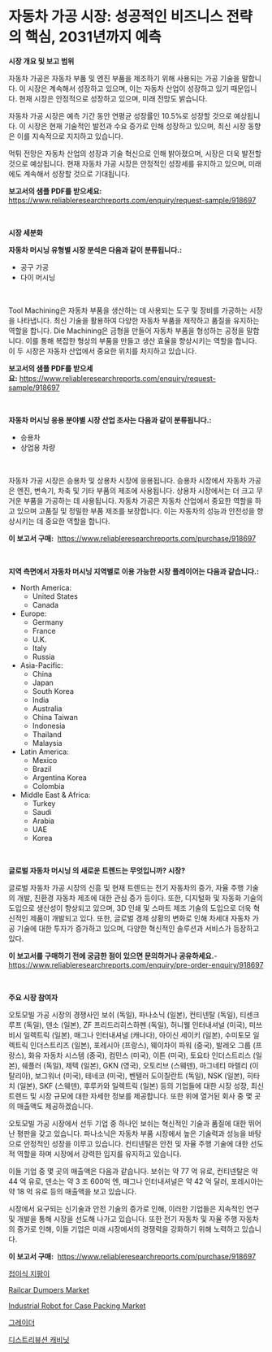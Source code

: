 <p><h1>자동차 가공 시장: 성공적인 비즈니스 전략의 핵심, 2031년까지 예측</h1></p><p><strong>시장 개요 및 보고 범위</strong></p>
<p><p>자동차 가공은 자동차 부품 및 엔진 부품을 제조하기 위해 사용되는 가공 기술을 말합니다. 이 시장은 계속해서 성장하고 있으며, 이는 자동차 산업이 성장하고 있기 때문입니다. 현재 시장은 안정적으로 성장하고 있으며, 미래 전망도 밝습니다. </p><p>자동차 가공 시장은 예측 기간 동안 연평균 성장률인 10.5%로 성장할 것으로 예상됩니다. 이 시장은 현재 기술적인 발전과 수요 증가로 인해 성장하고 있으며, 최신 시장 동향은 이를 지속적으로 지지하고 있습니다. </p><p>먹튀 전망은 자동차 산업의 성장과 기술 혁신으로 인해 밝아졌으며, 시장은 더욱 발전할 것으로 예상됩니다. 현재 자동차 가공 시장은 안정적인 성장세를 유지하고 있으며, 미래에도 계속해서 성장할 것으로 기대됩니다.</p></p>
<p><strong>보고서의 샘플 PDF를 받으세요:</strong> <a href="https://www.reliableresearchreports.com/enquiry/request-sample/918697">https://www.reliableresearchreports.com/enquiry/request-sample/918697</a></p>
<p>&nbsp;</p>
<p><strong>시장 세분화</strong></p>
<p><strong>자동차 머시닝 유형별 시장 분석은 다음과 같이 분류됩니다.:</strong></p>
<p><ul><li>공구 가공</li><li>다이 머시닝</li></ul></p>
<p>&nbsp;</p>
<p><p>Tool Machining은 자동차 부품을 생산하는 데 사용되는 도구 및 장비를 가공하는 시장을 나타냅니다. 최신 기술을 활용하여 다양한 자동차 부품을 제작하고 품질을 유지하는 역할을 합니다. Die Machining은 금형을 만들어 자동차 부품을 형성하는 공정을 말합니다. 이를 통해 복잡한 형상의 부품을 만들고 생산 효율을 향상시키는 역할을 합니다. 이 두 시장은 자동차 산업에서 중요한 위치를 차지하고 있습니다.</p></p>
<p><strong>보고서의 샘플 PDF를 받으세요:</strong>&nbsp;<a href="https://www.reliableresearchreports.com/enquiry/request-sample/918697">https://www.reliableresearchreports.com/enquiry/request-sample/918697</a></p>
<p>&nbsp;</p>
<p><strong> 자동차 머시닝 응용 분야별 시장 산업 조사는 다음과 같이 분류됩니다.:</strong></p>
<p><ul><li>승용차</li><li>상업용 차량</li></ul></p>
<p>&nbsp;</p>
<p><p>자동차 가공 시장은 승용차 및 상용차 시장에 응용됩니다. 승용차 시장에서 자동차 가공은 엔진, 변속기, 차축 및 기타 부품의 제조에 사용됩니다. 상용차 시장에서는 더 크고 무거운 부품을 가공하는 데 사용됩니다. 자동차 가공은 자동차 산업에서 중요한 역할을 하고 있으며 고품질 및 정밀한 부품 제조를 보장합니다. 이는 자동차의 성능과 안전성을 향상시키는 데 중요한 역할을 합니다.</p></p>
<p><strong>이 보고서 구매:</strong>&nbsp; <a href="https://www.reliableresearchreports.com/purchase/918697">https://www.reliableresearchreports.com/purchase/918697</a></p>
<p>&nbsp;</p>
<p><strong>지역 측면에서 자동차 머시닝 지역별로 이용 가능한 시장 플레이어는 다음과 같습니다.:</strong></p>
<p><ul>
    <li>
        North America:
        <ul>
            <li>United States</li>
            <li>Canada</li>
        </ul>
    </li>
    <li>
        Europe:
        <ul>
            <li>Germany</li>
            <li>France</li>
            <li>U.K.</li>
            <li>Italy</li>
            <li>Russia</li>
        </ul>
    </li>
    <li>
        Asia-Pacific:
        <ul>
            <li>China</li>
            <li>Japan</li>
            <li>South Korea</li>
            <li>India</li>
            <li>Australia</li>
            <li>China Taiwan</li>
            <li>Indonesia</li>
            <li>Thailand</li>
            <li>Malaysia</li>
        </ul>
    </li>
    <li>
        Latin America:
        <ul>
            <li>Mexico</li>
            <li>Brazil</li>
            <li>Argentina Korea</li>
            <li>Colombia</li>
        </ul>
    </li>
    <li>
        Middle East & Africa:
        <ul>
            <li>Turkey</li>
            <li>Saudi</li>
            <li>Arabia</li>
            <li>UAE</li>
            <li>Korea</li>
        </ul>
    </li>
    </ul></p>
<p>&nbsp;</p>
<p><strong>글로벌 자동차 머시닝 의 새로운 트렌드는 무엇입니까? 시장?</strong></p>
<p><p>글로벌 자동차 가공 시장의 신흥 및 현재 트렌드는 전기 자동차의 증가, 자율 주행 기술의 개발, 친환경 자동차 제조에 대한 관심 증가 등이다. 또한, 디지털화 및 자동화 기술의 도입으로 생산성이 향상되고 있으며, 3D 인쇄 및 스마트 제조 기술의 도입으로 더욱 혁신적인 제품이 개발되고 있다. 또한, 글로벌 경제 상황의 변화로 인해 차세대 자동차 가공 기술에 대한 투자가 증가하고 있으며, 다양한 혁신적인 솔루션과 서비스가 등장하고 있다.</p></p>
<p><strong>이 보고서를 구매하기 전에 궁금한 점이 있으면 문의하거나 공유하세요.</strong>- <a href="https://www.reliableresearchreports.com/enquiry/pre-order-enquiry/918697">https://www.reliableresearchreports.com/enquiry/pre-order-enquiry/918697</a></p>
<p>&nbsp;</p>
<p><strong>주요 시장 참여자</strong></p>
<p><p>오토모빌 가공 시장의 경쟁사인 보쉬 (독일), 파나소닉 (일본), 컨티넨탈 (독일), 티센크루프 (독일), 덴소 (일본), ZF 프리드리히스하펜 (독일), 허니웰 인터내셔널 (미국), 미쓰비시 일렉트릭 (일본), 매그나 인터내셔널 (캐나다), 아이신 세이키 (일본), 수미토모 일렉트릭 인더스트리즈 (일본), 포레시아 (프랑스), 웨이차이 파워 (중국), 발레오 그룹 (프랑스), 화유 자동차 시스템 (중국), 컴민스 (미국), 이튼 (미국), 토요타 인더스트리스 (일본), 쉐플러 (독일), 제텍 (일본), GKN (영국), 오토리브 (스웨덴), 마그네티 마렐리 (이탈리아), 보그워너 (미국), 테네코 (미국), 벤텔러 도이칠란트 (독일), NSK (일본), 히타치 (일본), SKF (스웨덴), 후루카와 일렉트릭 (일본) 등의 기업들에 대한 시장 성장, 최신 트렌드 및 시장 규모에 대한 자세한 정보를 제공합니다. 또한 위에 열거된 회사 중 몇 곳의 매출액도 제공하겠습니다.</p><p>오토모빌 가공 시장에서 선두 기업 중 하나인 보쉬는 혁신적인 기술과 품질에 대한 뛰어난 평판을 갖고 있습니다. 파나소닉은 자동차 부품 시장에서 높은 기술력과 성능을 바탕으로 안정적인 성장을 이루고 있습니다. 컨티넨탈은 안전 및 자율 주행 기술에 대한 선도적 역할을 하며 시장에서 강력한 입지를 유지하고 있습니다.</p><p>이들 기업 중 몇 곳의 매출액은 다음과 같습니다. 보쉬는 약 77 억 유로, 컨티넨탈은 약 44 억 유로, 덴소는 약 3 조 600억 엔, 매그나 인터내셔널은 약 42 억 달러, 포레시아는 약 18 억 유로 등의 매출액을 보고 있습니다.</p><p>시장에서 요구되는 신기술과 안전 기술의 증가로 인해, 이러한 기업들은 지속적인 연구 및 개발을 통해 시장을 선도해 나가고 있습니다. 또한 전기 자동차 및 자율 주행 자동차의 증가로 인해, 이들 기업은 미래 시장에서의 경쟁력을 강화하기 위해 노력하고 있습니다.</p></p>
<p><strong>이 보고서 구매:</strong>&nbsp;&nbsp;<a href="https://www.reliableresearchreports.com/purchase/918697">https://www.reliableresearchreports.com/purchase/918697</a></p>
<p><p><a href="https://github.com/lkwggful07722/Market-Research-Report-List-1/blob/main/6858088183891.md">접이식 지팡이</a></p><p><a href="https://github.com/myacatherineblakecaczo9vcsw/Market-Research-Report-List-1/blob/main/railcar-dumpers-market.md">Railcar Dumpers Market</a></p><p><a href="https://medium.com/@amypatel1993/decoding-industrial-robot-for-case-packing-market-metrics-market-share-trends-and-growth-5f2904a4ab34">Industrial Robot for Case Packing Market</a></p><p><a href="https://medium.com/@jguiamba/%EA%B7%B8%EB%A0%88%EC%9D%B4%EB%8D%94-%EC%8B%9C%EC%9E%A5-%EB%B6%84%EC%84%9D-cagr-%EC%8B%9C%EC%9E%A5-%EC%84%B8%EB%B6%84%ED%99%94-%EB%B0%8F-%EC%84%B8%EA%B3%84%EC%A0%81-%EC%82%B0%EC%97%85-%EA%B0%9C%EC%9A%94-e996f560c0fe">그레이더</a></p><p><a href="https://medium.com/@biheemgalvinlouises6hokrh3h/%EC%9C%A0%ED%86%B5-%EC%BA%90%EB%B9%84%EB%8B%9B-%EC%8B%9C%EC%9E%A5-%EA%B7%9C%EB%AA%A8%EB%8A%94-%EA%B8%80%EB%A1%9C%EB%B2%8C-%EC%82%B0%EC%97%85%EC%97%90%EC%84%9C-%EC%B5%9C%EC%A0%81%EC%9D%98-%EB%A7%88%EC%BC%80%ED%8C%85-%EC%B1%84%EB%84%90%EC%9D%84-%EB%B3%B4%EC%97%AC%EC%A4%8D%EB%8B%88%EB%8B%A4-d34019acc166">디스트리뷰션 캐비닛</a></p></p>
